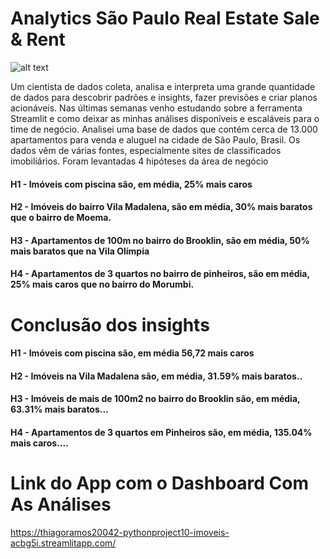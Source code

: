 # Analytics São Paulo Real Estate Sale & Rent
![alt text](https://p7z2w8n8.rocketcdn.me/wp-content/uploads/2021/03/comprar-casa-ou-alugar-pros-e-contras-das-duas-alternativas.jpg)

Um cientista de dados coleta, analisa e interpreta uma grande quantidade de dados para descobrir padrões e insights, fazer previsões e criar planos acionáveis. 
Nas últimas semanas venho estudando sobre a ferramenta Streamlit e como deixar as minhas análises disponíveis e escaláveis para o time de negócio.
Analisei uma base de dados que contém cerca de 13.000 apartamentos para venda e aluguel na cidade de São Paulo, Brasil. Os dados vêm de várias fontes, especialmente sites de classificados imobiliários.
Foram levantadas 4 hipóteses da área de negócio
#### H1 - Imóveis com piscina são, em média, 25% mais caros
#### H2 - Imóveis do bairro Vila Madalena, são em média, 30% mais baratos que o bairro de Moema.
#### H3 - Apartamentos de 100m no bairro do Brooklin, são em média, 50% mais baratos que na Vila Olímpia
#### H4 - Apartamentos de 3 quartos no bairro de pinheiros, são em média, 25% mais caros que no bairro do Morumbi.

# Conclusão dos insights
#### H1 - Imóveis com piscina são, em média 56,72 mais caros

#### H2 - Imóveis na Vila Madalena são, em média, 31.59% mais baratos..

#### H3 - Imóveis de mais de 100m2 no bairro do Brooklin são, em média, 63.31% mais baratos...

#### H4 - Apartamentos de 3 quartos em Pinheiros são, em média, 135.04% mais caros....

# Link do App com o Dashboard Com As Análises
https://thiagoramos20042-pythonproject10-imoveis-acbg5i.streamlitapp.com/
